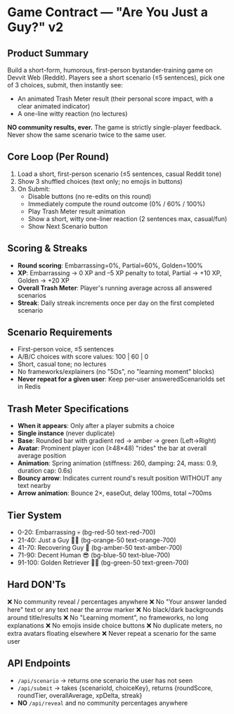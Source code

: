 # Game Contract — "Are You Just a Guy?" v2

## Product Summary
Build a short-form, humorous, first-person bystander-training game on Devvit Web (Reddit). Players see a short scenario (≤5 sentences), pick one of 3 choices, submit, then instantly see:
- An animated Trash Meter result (their personal score impact, with a clear animated indicator)
- A one-line witty reaction (no lectures)

**NO community results, ever.** The game is strictly single-player feedback. Never show the same scenario twice to the same user.

## Core Loop (Per Round)
1. Load a short, first-person scenario (≤5 sentences, casual Reddit tone)
2. Show 3 shuffled choices (text only; no emojis in buttons)
3. On Submit:
   - Disable buttons (no re-edits on this round)
   - Immediately compute the round outcome (0% / 60% / 100%)
   - Play Trash Meter result animation
   - Show a short, witty one-liner reaction (2 sentences max, casual/fun)
   - Show Next Scenario button

## Scoring & Streaks
- **Round scoring**: Embarrassing=0%, Partial=60%, Golden=100%
- **XP**: Embarrassing → 0 XP and –5 XP penalty to total, Partial → +10 XP, Golden → +20 XP
- **Overall Trash Meter**: Player's running average across all answered scenarios
- **Streak**: Daily streak increments once per day on the first completed scenario

## Scenario Requirements
- First-person voice, ≤5 sentences
- A/B/C choices with score values: 100 | 60 | 0
- Short, casual tone; no lectures
- No frameworks/explainers (no "5Ds", no "learning moment" blocks)
- **Never repeat for a given user**: Keep per-user answeredScenarioIds set in Redis

## Trash Meter Specifications
- **When it appears**: Only after a player submits a choice
- **Single instance** (never duplicate)
- **Base**: Rounded bar with gradient red → amber → green (Left→Right)
- **Avatar**: Prominent player icon (≥48×48) "rides" the bar at overall average position
- **Animation**: Spring animation (stiffness: 260, damping: 24, mass: 0.9, duration cap: 0.6s)
- **Bouncy arrow**: Indicates current round's result position WITHOUT any text nearby
- **Arrow animation**: Bounce 2×, easeOut, delay 100ms, total ~700ms

## Tier System
- 0-20: Embarrassing 💀 (bg-red-50 text-red-700)
- 21-40: Just a Guy 🤷🏽 (bg-orange-50 text-orange-700)
- 41-70: Recovering Guy 😤 (bg-amber-50 text-amber-700)
- 71-90: Decent Human 😎 (bg-blue-50 text-blue-700)
- 91-100: Golden Retriever 🦸🏽 (bg-green-50 text-green-700)

## Hard DON'Ts
❌ No community reveal / percentages anywhere
❌ No "Your answer landed here" text or any text near the arrow marker
❌ No black/dark backgrounds around title/results
❌ No "Learning moment", no frameworks, no long explanations
❌ No emojis inside choice buttons
❌ No duplicate meters, no extra avatars floating elsewhere
❌ Never repeat a scenario for the same user

## API Endpoints
- `/api/scenario` → returns one scenario the user has not seen
- `/api/submit` → takes {scenarioId, choiceKey}, returns {roundScore, roundTier, overallAverage, xpDelta, streak}
- **NO** `/api/reveal` and no community percentages anywhere
